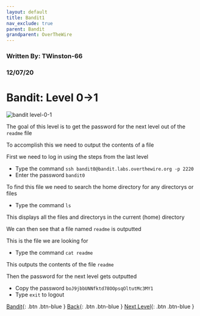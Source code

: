 ```yaml
---
layout: default
title: Bandit1
nav_exclude: true
parent: Bandit
grandparent: OverTheWire
---
```


### Written By: TWinston-66 
### 12/07/20
# Bandit: Level 0&rarr;1 

![bandit level-0-1](https://i.imgur.com/5Ry9aTa.png)

The goal of this level is to get the password for the next level out of the `readme` file 

To accomplish this we need to output the contents of a file

First we need to log in using the steps from the last level 

- Type the command `ssh bandit0@bandit.labs.overthewire.org -p 2220`
- Enter the password `bandit0`

To find this file we need to search the home directory for any directorys or files

- Type the command 	`ls` 

This displays all the files and directorys in the current (home) directory 

We can then see that a file named `readme` is outputted 

This is the file we are looking for 

- Type the command `cat readme` 

This outputs the contents of the file `readme`

Then the password for the next level gets outputted 

- Copy the password `boJ9jbbUNNfktd78OOpsqOltutMc3MY1`
- Type `exit` to logout 



[Bandit](https://twinston-66.github.io/HackThePlanet/Wargames/OverTheWire/Bandit/){: .btn .btn-blue }
[Back](https://twinston-66.github.io/HackThePlanet/Wargames/OverTheWire/Bandit/Bandit0){: .btn .btn-blue }
[Next Level](https://twinston-66.github.io/HackThePlanet/Wargames/OverTheWire/Bandit/Bandit2/){: .btn .btn-blue }



